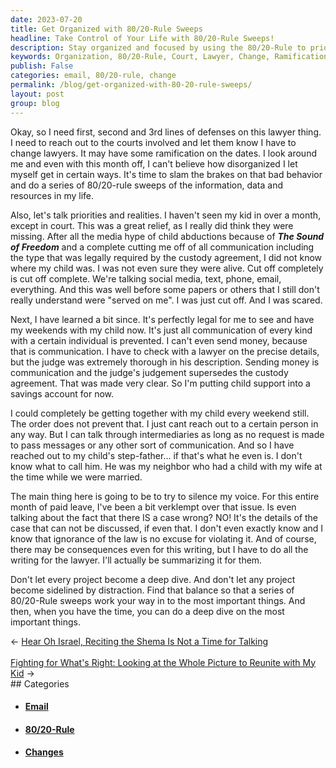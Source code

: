 ```yaml
---
date: 2023-07-20
title: Get Organized with 80/20-Rule Sweeps
headline: Take Control of Your Life with 80/20-Rule Sweeps!
description: Stay organized and focused by using the 80/20-Rule to prioritize tasks and projects. Don't let distraction derail your progress and learn to balance the deep dives with the important things. Take control of your life and get organized today.
keywords: Organization, 80/20-Rule, Court, Lawyer, Change, Ramification, Disorganized, Priorities, Realities, Child Abduction, Communication, Custody Agreement, Social Media, Text, Phone, Email, Media Hype, Legal, Money, Intermediaries, Step-Father, Moral, Ethical, Attack, Voice, Writing, Summary, Project, Balance, Deep Dive
publish: False
categories: email, 80/20-rule, change
permalink: /blog/get-organized-with-80-20-rule-sweeps/
layout: post
group: blog
---
```



Okay, so I need first, second and 3rd lines of defenses on this lawyer thing. I
need to reach out to the courts involved and let them know I have to change
lawyers. It may have some ramification on the dates. I look around me and even
with this month off, I can't believe how disorganized I let myself get in
certain ways. It's time to slam the brakes on that bad behavior and do a series
of 80/20-rule sweeps of the information, data and resources in my life. 

Also, let's talk priorities and realities. I haven't seen my kid in over a
month, except in court. This was a great relief, as I really did think they
were missing. After all the media hype of child abductions because of ***The
Sound of Freedom*** and a complete cutting me off of all communication
including the type that was legally required by the custody agreement, I did
not know where my child was. I was not even sure they were alive. Cut off
completely is cut off complete. We're talking social media, text, phone, email,
everything. And this was well before some papers or others that I still don't
really understand were "served on me". I was just cut off. And I was scared.

Next, I have learned a bit since. It's perfectly legal for me to see and have
my weekends with my child now. It's just all communication of every kind with a
certain individual is prevented. I can't even send money, because that is
communication. I have to check with a lawyer on the precise details, but the
judge was extremely thorough in his description. Sending money is communication
and the judge's judgement supersedes the custody agreement. That was made very
clear. So I'm putting child support into a savings account for now.

I could completely be getting together with my child every weekend still. The
order does not prevent that. I just cant reach out to a certain person in any
way. But I can talk through intermediaries as long as no request is made to
pass messages or any other sort of communication. And so I have reached out to
my child's step-father... if that's what he even is. I don't know what to call
him. He was my neighbor who had a child with my wife at the time while we were
married. 

The main thing here is going to be to try to silence my voice. For this entire
month of paid leave, I've been a bit verklempt over that issue. Is even talking
about the fact that there IS a case wrong? NO! It's the details of the case
that can not be discussed, if even that. I don't even exactly know and I know
that ignorance of the law is no excuse for violating it. And of course, there
may be consequences even for this writing, but I have to do all the writing for
the lawyer. I'll actually be summarizing it for them.

Don't let every project become a deep dive. And don't let any project become
sidelined by distraction. Find that balance so that a series of 80/20-Rule
sweeps work your way in to the most important things. And then, when you have
the time, you can do a deep dive on the most important things.




















<div class="arrow-links"><div class="post-nav-prev"><span class="arrow">&larr;&nbsp;</span><a href="/blog/hear-oh-israel-reciting-the-shema-is-not-a-time-for-talking/">Hear Oh Israel, Reciting the Shema Is Not a Time for Talking</a></div> &nbsp; <div class="post-nav-next"><a href="/blog/fighting-for-what-s-right-looking-at-the-whole-picture-to-reunite-with-my-kid/">Fighting for What's Right: Looking at the Whole Picture to Reunite with My Kid</a><span class="arrow">&nbsp;&rarr;</span></div></div>
## Categories

<ul>
<li><h4><a href='/email/'>Email</a></h4></li>
<li><h4><a href='/80-20-rule/'>80/20-Rule</a></h4></li>
<li><h4><a href='/change/'>Changes</a></h4></li></ul>